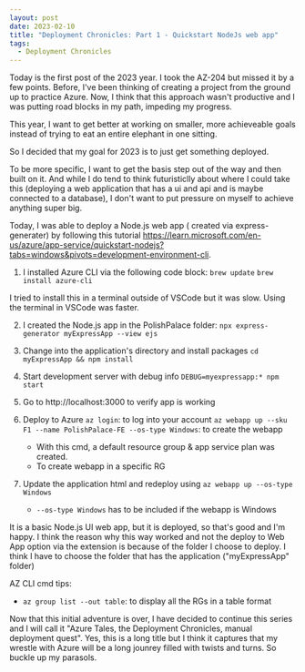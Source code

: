 ```yaml
---
layout: post
date: 2023-02-10
title: "Deployment Chronicles: Part 1 - Quickstart NodeJs web app"
tags:
  - Deployment Chronicles
---
```


Today is the first post of the 2023 year. I took the AZ-204 but missed it by a few points. Before, I've been thinking of creating a project from the ground up to practice Azure. Now, I think that this approach wasn't productive and I was putting road blocks in my path, impeding my progress.

This year, I want to get better at working on smaller, more achieveable goals instead of trying to eat an entire elephant in one sitting.

So I decided that my goal for 2023 is to just get something deployed.

To be more specific, I want to get the basis step out of the way and then built on it. And while I do tend to think futuristiclly about where I could take this (deploying a web application that has a ui and api and is maybe connected to a database), I don't want to put pressure on myself to achieve anything super big.

Today, I was able to deploy a Node.js web app ( created via express-generater) by following this tutorial https://learn.microsoft.com/en-us/azure/app-service/quickstart-nodejs?tabs=windows&pivots=development-environment-cli.

1. I installed Azure CLI via the following code block:
   `brew update`
   `brew install azure-cli`

I tried to install this in a terminal outside of VSCode but it was slow. Using the terminal in VSCode was faster.

2. I created the Node.js app in the PolishPalace folder:
   `npx express-generator myExpressApp --view ejs`

3. Change into the application's directory and install packages
   `cd myExpressApp && npm install`

4. Start development server with debug info
   `DEBUG=myexpressapp:* npm start`

5. Go to http://localhost:3000 to verify app is working

6. Deploy to Azure
   `az login`: to log into your account
   `az webapp up --sku F1 --name PolishPalace-FE --os-type Windows`: to create the webapp

   - With this cmd, a default resource group & app service plan was created.
   - To create webapp in a specific RG

7. Update the application html and redeploy using `az webapp up --os-type Windows`
   - `--os-type Windows` has to be included if the webapp is Windows

It is a basic Node.js UI web app, but it is deployed, so that's good and I'm happy. I think the reason why this way worked and not the deploy to Web App option via the extension is because of the folder I choose to deploy. I think I have to choose the folder that has the application ("myExpressApp" folder)

AZ CLI cmd tips:

- `az group list --out table`: to display all the RGs in a table format

Now that this initial adventure is over, I have decided to continue this series and I will call it "Azure Tales, the Deployment Chronicles, manual deployment quest". Yes, this is a long title but I think it captures that my wrestle with Azure will be a long jounrey filled with twists and turns. So buckle up my parasols.
